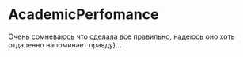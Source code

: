 # AcademicPerfomance
Очень сомневаюсь что сделала все правильно, надеюсь оно хоть отдаленно напоминает правду)...
